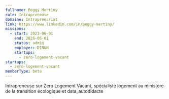 ```yaml
---
fullname: Peggy Mertiny
role: Intrapreneuse
domaine: Intraprenariat
link: https://www.linkedin.com/in/peggy-mertiny/
missions:
  - start: 2023-06-01
    end: 2026-06-01
    status: admin
    employer: DINUM
    startups:
      - zero-logement-vacant
startups:
  - zero-logement-vacant
memberType: beta
---
```

Intrapreneuse sur Zero Logement Vacant, spécialiste logement au ministère de la transition écologique et data_autodidacte